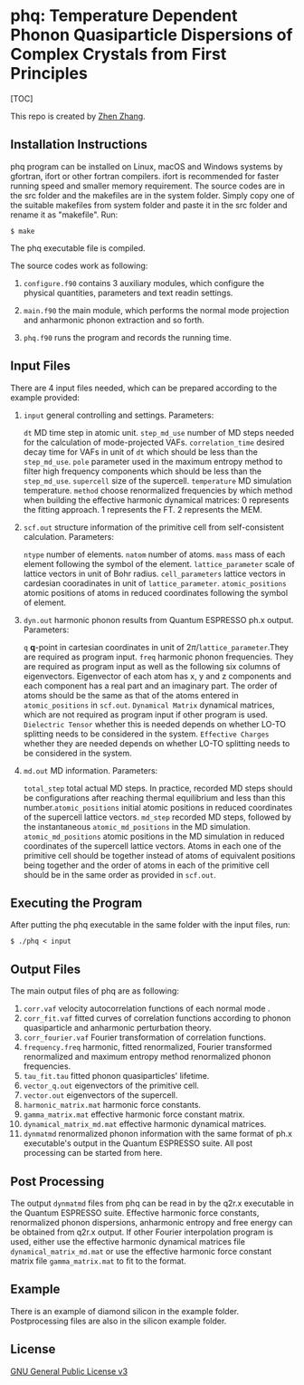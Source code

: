 # phq: Temperature Dependent Phonon Quasiparticle Dispersions of Complex Crystals from First Principles

[TOC]

This repo is created by [Zhen Zhang](mailto:zhenzhang305@hotmail.com).

## Installation Instructions

phq program can be installed on Linux, macOS and Windows systems by gfortran, ifort or other fortran compilers. ifort is recommended for faster running speed and smaller memory requirement. The source codes are in the src folder and the makefiles are in the system folder. Simply copy one of the suitable makefiles from system folder and paste it in the src folder and rename it as "makefile". Run:

```shell
$ make
```

The phq executable file is compiled. 

The source codes work as following:

1. `configure.f90` contains 3 auxiliary modules, which configure the physical quantities, parameters and text readin settings.

2. `main.f90` the main module, which performs the normal mode projection and anharmonic phonon extraction and so forth.

3. `phq.f90`  runs the program and records the running time.

## Input Files

There are 4 input files needed, which can be prepared according to the example provided:

1. `input` general controlling and settings. Parameters:

    `dt` MD time step in atomic unit.  `step_md_use` number of MD steps needed for the calculation of mode-projected VAFs. `correlation_time` desired decay time for VAFs in unit of `dt` which should be less than the `step_md_use`. `pole` parameter used in the maximum entropy method to filter high frequency components which should be less than the ``step_md_use``. `supercell` size of the supercell. `temperature` MD simulation temperature. `method` choose renormalized frequencies by which method when building the effective harmonic dynamical matrices: 0 represents the fitting approach. 1 represents the FT.  2 represents the MEM.

2. `scf.out` structure information of the primitive cell from self-consistent calculation. Parameters:

   `ntype` number of elements.  `natom` number of atoms. `mass` mass of each element following the symbol of the element. `lattice_parameter` scale of lattice vectors in unit of Bohr radius. `cell_parameters` lattice vectors in cardesian cooradinates in unit of `lattice_parameter`. `atomic_positions` atomic positions of atoms in reduced coordinates following the symbol of element.

3. `dyn.out` harmonic phonon results from Quantum ESPRESSO ph.x output. Parameters:

    `q` **q**-point in cartesian coordinates in unit of 2$\pi$/`lattice_parameter`.They are required as program input. `freq` harmonic phonon frequencies. They are required as program input as well as the following six columns of eigenvectors. Eigenvector of each atom has x, y and z components and each component has a real part and an imaginary part. The order of atoms should be the same as that of the atoms entered in `atomic_positions` in `scf.out`. `Dynamical Matrix` dynamical matrices, which are not required as program input if other program is used. `Dielectric Tensor` whether this is needed depends on whether LO-TO splitting needs to be considered in the system. `Effective Charges` whether they are needed depends on whether LO-TO splitting needs to be considered in the system.  

4. `md.out` MD information. Parameters:

   `total_step` total actual MD steps. In practice, recorded MD steps should be configurations after reaching thermal equilibrium and less than this number.`atomic_positions` initial atomic positions in reduced coordinates of the supercell lattice vectors. `md_step` recorded MD steps, followed by the instantaneous `atomic_md_positions` in the MD simulation. `atomic_md_positions` atomic positions in the MD simulation in reduced coordinates of the supercell lattice vectors. Atoms in each one of the primitive cell should be together instead of atoms of equivalent positions being together and the order of atoms in each of the primitive cell should be in the same order as provided in `scf.out`.

## Executing the Program

After putting the phq executable in the same folder with the input files, run:

```shell
$ ./phq < input
```

## Output Files

The main output files of phq are as following:

1. `corr.vaf` velocity autocorrelation functions of each normal mode .
2. `corr_fit.vaf` fitted curves of correlation functions according to phonon quasiparticle and anharmonic perturbation theory.
3. `corr_fourier.vaf` Fourier transformation of correlation functions.
4. `frequency.freq` harmonic, fitted renormalized, Fourier transformed renormalized and maximum entropy method renormalized phonon frequencies.
5. `tau_fit.tau` fitted phonon quasiparticles' lifetime.
6. `vector_q.out` eigenvectors of the primitive cell.
7. `vector.out` eigenvectors of the supercell.
8. `harmonic_matrix.mat` harmonic force constants.
9. `gamma_matrix.mat` effective harmonic force constant matrix.
10. `dynamical_matrix_md.mat` effective harmonic dynamical matrices.
11. `dynmatmd` renormalized phonon information with the same format of ph.x executable's output in the Quantum ESPRESSO suite. All post processing can be started from here.

## Post Processing

The output `dynmatmd` files from phq can be read in by the q2r.x executable in the Quantum ESPRESSO suite. Effective harmonic force constants, renormalized phonon dispersions, anharmonic entropy and free energy can be obtained from q2r.x output. If other Fourier interpolation program is used, either use the effective harmonic dynamical matrices file `dynamical_matrix_md.mat` or use the effective harmonic force constant matrix file `gamma_matrix.mat` to fit to the format.

## Example

There is an example of diamond silicon in the example folder. Postprocessing files are also in the silicon example folder.

## License

[GNU General Public License v3](./LICENSE.txt)

